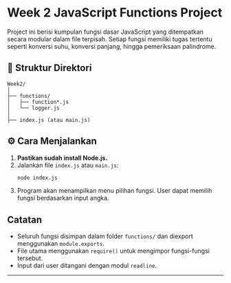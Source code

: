 # Week 2 JavaScript Functions Project

Project ini berisi kumpulan fungsi dasar JavaScript yang ditempatkan secara modular dalam file terpisah. Setiap fungsi memiliki tugas tertentu seperti konversi suhu, konversi panjang, hingga pemeriksaan palindrome.

## 📁 Struktur Direktori

```
Week2/
│
├── functions/
│   ├── function*.js      
│   └── logger.js         
│
├── index.js (atau main.js) 
```

## ⚙️ Cara Menjalankan

1. **Pastikan sudah install Node.js.**
2. Jalankan file `index.js` atau `main.js`:
   ```bash
   node index.js
   ```
3. Program akan menampilkan menu pilihan fungsi. User dapat memilih fungsi berdasarkan input angka.

## Catatan
- Seluruh fungsi disimpan dalam folder `functions/` dan diexport menggunakan `module.exports`.
- File utama menggunakan `require()` untuk mengimpor fungsi-fungsi tersebut.
- Input dari user ditangani dengan modul `readline`.
---
